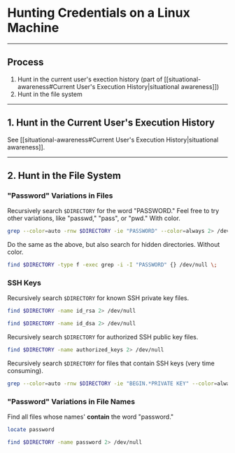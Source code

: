 # Hunting Credentials on a Linux Machine

---

## Process

1. Hunt in the current user's exection history (part of [[situational-awareness#Current User's Execution History|situational awareness]])
2. Hunt in the file system

---

## 1. Hunt in the Current User's Execution History

See [[situational-awareness#Current User's Execution History|situational awareness]].

---

## 2. Hunt in the File System

### "Password" Variations in Files

Recursively search `$DIRECTORY` for the word "PASSWORD." Feel free to try other variations, like "passwd," "pass", or "pwd." With color.

```bash
grep --color=auto -rnw $DIRECTORY -ie "PASSWORD" --color=always 2> /dev/null
```

Do the same as the above, but also search for hidden directories. Without color.

```bash
find $DIRECTORY -type f -exec grep -i -I "PASSWORD" {} /dev/null \;
```

### SSH Keys

Recursively search `$DIRECTORY` for known SSH private key files.

```bash
find $DIRECTORY -name id_rsa 2> /dev/null
```

```bash
find $DIRECTORY -name id_dsa 2> /dev/null
```

Recursively search `$DIRECTORY` for authorized SSH public key files.

```bash
find $DIRECTORY -name authorized_keys 2> /dev/null
```

Recursively search `$DIRECTORY` for files that contain SSH keys (very time consuming).

```bash
grep --color=auto -rnw $DIRECTORY -ie "BEGIN.*PRIVATE KEY" --color=always 2> /dev/null
```

### "Password" Variations in File Names

Find all files whose names' **contain** the word "password."

```bash
locate password
```

```bash
find $DIRECTORY -name password 2> /dev/null
```
